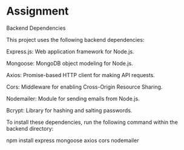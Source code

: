 # Assignment
Backend Dependencies

This project uses the following backend dependencies:

Express.js: Web application framework for Node.js.

Mongoose: MongoDB object modeling for Node.js.

Axios: Promise-based HTTP client for making API requests.

Cors: Middleware for enabling Cross-Origin Resource Sharing.

Nodemailer: Module for sending emails from Node.js.

Bcrypt: Library for hashing and salting passwords.

To install these dependencies, run the following command within the backend directory:

npm install express mongoose axios cors nodemailer


